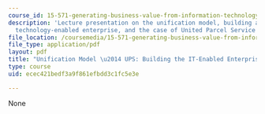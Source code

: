 ```yaml
---
course_id: 15-571-generating-business-value-from-information-technology-spring-2009
description: 'Lecture presentation on the unification model, building an information
  technology-enabled enterprise, and the case of United Parcel Service Inc. '
file_location: /coursemedia/15-571-generating-business-value-from-information-technology-spring-2009/ecec421bedf3a9f861efbdd3c1fc5e3e_MIT15_571s09_lec04_weill.pdf
file_type: application/pdf
layout: pdf
title: "Unification Model \u2014 UPS: Building the IT-Enabled Enterprise"
type: course
uid: ecec421bedf3a9f861efbdd3c1fc5e3e

---
```

None